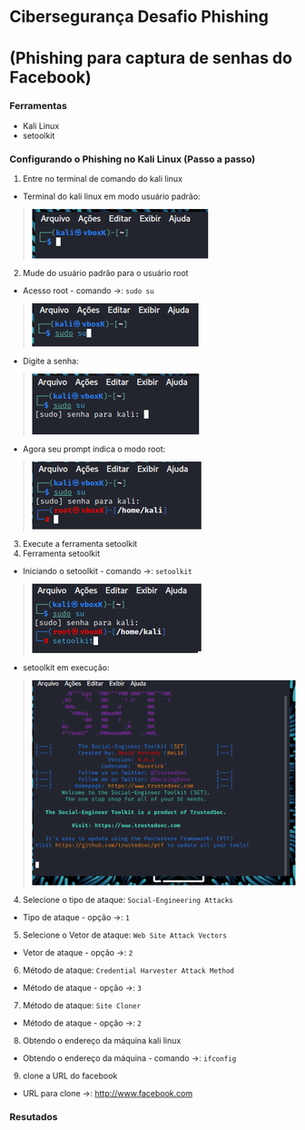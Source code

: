 # Cibersegurança Desafio Phishing

# (Phishing para captura de senhas do Facebook)


### Ferramentas

- Kali Linux
- setoolkit

### Configurando o Phishing no Kali Linux (Passo a passo)

01. Entre no terminal de comando do kali linux
- Terminal do kali linux em modo usuário padrão:
> ![Modo Usuário Padrão](./ModoUsuárioPadrão.png)
02. Mude do usuário padrão para o usuário root
- Acesso root - comando ->: ``` sudo su ```
> ![Modo Usuário Padrão](./ModoRootComando1.png)
- Digite a senha:
> ![Modo Usuário Padrão](./ModoRootComando2.png)
- Agora seu prompt indica o modo root:
> ![Modo Usuário Padrão](./ModoRootComando3.png)
03. Execute a ferramenta setoolkit
03. Ferramenta setoolkit
- Iniciando o setoolkit - comando ->: ``` setoolkit ```
> ![Modo Usuário Padrão](./Setoolkit1.png)
- setoolkit em execução:
> ![Modo Usuário Padrão](./Setoolkit2.png)
04. Selecione o tipo de ataque: ``` Social-Engineering Attacks ```
- Tipo de ataque - opção ->: ``` 1 ```
05. Selecione o Vetor de ataque: ``` Web Site Attack Vectors ```
- Vetor de ataque - opção ->: ``` 2 ```
06. Método de ataque: ```Credential Harvester Attack Method ```
- Método de ataque - opção ->: ``` 3 ```
07. Método de ataque: ``` Site Cloner ```
- Método de ataque - opção ->: ``` 2 ```
08. Obtendo o endereço da máquina kali linux
- Obtendo o endereço da máquina - comando ->: ``` ifconfig ```
09. clone a URL do facebook
- URL para clone ->: http://www.facebook.com

### Resutados
